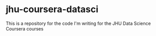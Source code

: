 jhu-coursera-datasci
====================

This is a repository for the code I'm writing for the JHU Data Science Coursera courses
